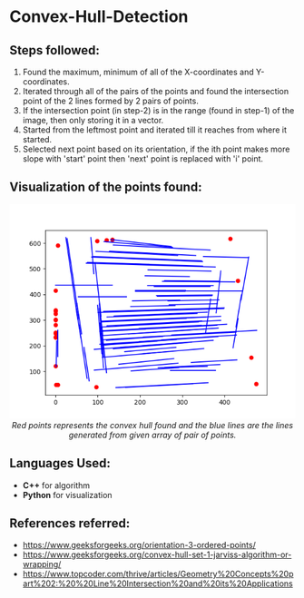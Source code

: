# Convex-Hull-Detection

## Steps followed:
<ol>
<li> Found the maximum, minimum of all of the X-coordinates and Y-coordinates. </li>
<li> Iterated through all of the pairs of the points and found the intersection point of the 2 lines formed by 2 pairs of points. </li>
<li> If the intersection point (in step-2) is in the range (found in step-1) of the image, then only storing it in a vector. </li>
  <li> Started from the leftmost point and iterated till it reaches from where it started. </li>
<li> Selected next point based on its orientation, if the ith point makes more slope with 'start' point then 'next' point is replaced with 'i' point. </li>
</ol>

## Visualization of the points found:
<p align="center">
  <img alt="img-name" src="https://github.com/JeetKaria06/Convex-Hull-Detection/blob/main/fig.png">
  <br>
    <em>Red points represents the convex hull found and the blue lines are the lines generated from given array of pair of points.</em>
</p>

## Languages Used:
* <b>C++</b> for algorithm
* <b>Python</b> for visualization


## References referred:
* https://www.geeksforgeeks.org/orientation-3-ordered-points/
* https://www.geeksforgeeks.org/convex-hull-set-1-jarviss-algorithm-or-wrapping/
* https://www.topcoder.com/thrive/articles/Geometry%20Concepts%20part%202:%20%20Line%20Intersection%20and%20its%20Applications
